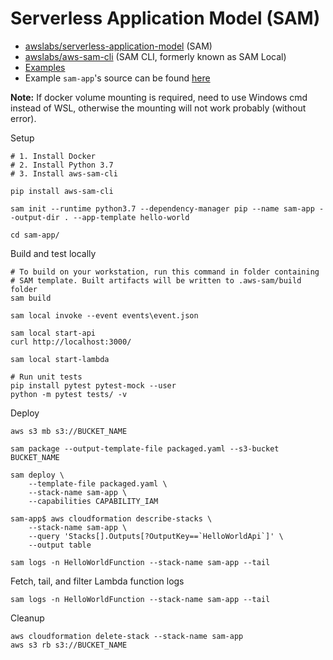 # Serverless Application Model (SAM)
- [awslabs/serverless-application-model](https://github.com/awslabs/serverless-application-model) (SAM)
- [awslabs/aws-sam-cli](https://github.com/awslabs/aws-sam-cli) (SAM CLI, formerly known as SAM Local)
- [Examples](https://github.com/awslabs/serverless-application-model/tree/master/examples/2016-10-31)
- Example `sam-app`'s source can be found [here](
  https://aws.amazon.com/blogs/aws/aws-serverless-application-model-sam-command-line-interface-build-test-and-debug-serverless-apps-locally/)

**Note:** 
If docker volume mounting is required, need to use Windows cmd instead of WSL, 
otherwise the mounting will not work probably (without error).

Setup
```
# 1. Install Docker
# 2. Install Python 3.7
# 3. Install aws-sam-cli

pip install aws-sam-cli

sam init --runtime python3.7 --dependency-manager pip --name sam-app --output-dir . --app-template hello-world

cd sam-app/
```

Build and test locally
```
# To build on your workstation, run this command in folder containing
# SAM template. Built artifacts will be written to .aws-sam/build folder
sam build
 
sam local invoke --event events\event.json

sam local start-api
curl http://localhost:3000/

sam local start-lambda

# Run unit tests
pip install pytest pytest-mock --user
python -m pytest tests/ -v
```

Deploy
```
aws s3 mb s3://BUCKET_NAME

sam package --output-template-file packaged.yaml --s3-bucket BUCKET_NAME

sam deploy \
    --template-file packaged.yaml \
    --stack-name sam-app \
    --capabilities CAPABILITY_IAM

sam-app$ aws cloudformation describe-stacks \
    --stack-name sam-app \
    --query 'Stacks[].Outputs[?OutputKey==`HelloWorldApi`]' \
    --output table

sam logs -n HelloWorldFunction --stack-name sam-app --tail
```

Fetch, tail, and filter Lambda function logs
```
sam logs -n HelloWorldFunction --stack-name sam-app --tail
```

Cleanup
```
aws cloudformation delete-stack --stack-name sam-app
aws s3 rb s3://BUCKET_NAME
```
